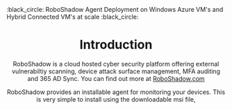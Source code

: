 <hi align="center">
 :black_circle: RoboShadow Agent Deployment on Windows Azure VM's and Hybrid Connected VM's at scale :black_circle:
</h1>

<br/>

# Introduction

RoboShadow is a cloud hosted cyber security platform offering external vulnerabiltiy scanning, device attack surface management, MFA auditing and 365 AD Sync.  You can find out more at [RoboShadow.com](https://www.roboshadow.com/)

RoboShadow provides an installable agent for monitoring your devices. This is very simple to install using the downloadable msi file, 

